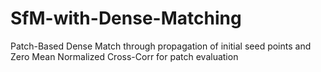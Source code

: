 # SfM-with-Dense-Matching
Patch-Based Dense Match through propagation of initial seed points and Zero Mean Normalized Cross-Corr for patch evaluation
